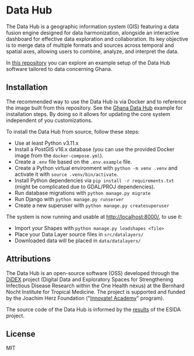 # Data Hub

The Data Hub is a geographic information system (GIS) featuring a data fusion engine designed for data harmonization, alongside an interactive dashboard for effective data exploration and collaboration. Its key objective is to merge data of multiple formats and sources across temporal and spatial axes, allowing users to combine, analyze, and interpret the data.

In [this repository](https://github.com/datasnack/dh-ghana) you can explore an example setup of the Data Hub software tailored to data concerning Ghana.


## Installation

The recommended way to use the Data Hub is via Docker and to reference the image built from this repository. See the [Ghana Data Hub](https://github.com/datasnack/dh-ghana) example for installation steps. By doing so it allows for updating the core system independent of you customizations.

To install the Data Hub from source, follow these steps:

- Use at least Python v3.11.x
- Install a PostGIS v16.x database (you can use the provided Docker image from the `docker-compose.yml`).
- Create a `.env` file based on the `.env.example` file.
- Create a Python virtual environment with `python -m venv .venv` and activate it with `source .venv/bin/activate`.
- Install Python dependencies via `pip install -r requirements.txt` (might be complicated due to GDAL/PROJ dependencies).
- Run database migrations with `python manage.py migrate`
- Run Django with `python manage.py runserver`
- Create a new superuser with `python manage.py createsuperuser`

The system is now running and usable at [http://localhost:8000/](http://localhost:8000/), to use it:

- Import your Shapes with `python manage.py loadshapes <file>`
- Place your Data Layer source files in `src/datalayers/`
- Downloaded data will be placed in `data/datalayers/`


## Attributions

The Data Hub is an open-source software (OSS) developed through the [DiDEX](https://www.bnitm.de/forschung/forschungsgruppen/population/abt-infektionsepidemiologie/research-topics/surveillance-and-digital-epidemiology/didex) project (Digital Data and Exploratory Spaces for Strengthening Infectious Disease Research within the One Health nexus) at the Bernhard Nocht Institute for Tropical Medicine. The project is supported and funded by the Joachim Herz Foundation ("[Innovate! Academy](https://www.joachim-herz-stiftung.de/en/research/research-and-application/innovation-academy)" program).

The source code of the Data Hub is informed by the [results](https://github.com/MARS-Group-HAW/esida-db) of the ESIDA project.


## License

MIT
